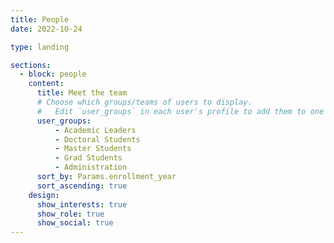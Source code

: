 ```yaml
---
title: People
date: 2022-10-24

type: landing

sections:
  - block: people
    content:
      title: Meet the team
      # Choose which groups/teams of users to display.
      #   Edit `user_groups` in each user's profile to add them to one or more of these groups.
      user_groups:
          - Academic Leaders
          - Doctoral Students
          - Master Students
          - Grad Students
          - Administration
      sort_by: Params.enrollment_year
      sort_ascending: true
    design:
      show_interests: true
      show_role: true
      show_social: true
---
```

